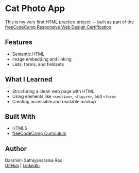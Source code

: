 # Cat Photo App 

This is my very first HTML practice project — built as part of the [freeCodeCamp Responsive Web Design Certification](https://www.freecodecamp.org/learn/).

## Features
- Semantic HTML
- Image embedding and linking
- Lists, forms, and fieldsets

## What I Learned
- Structuring a clean web page with HTML
- Using elements like `<section>`, `<figure>`, and `<form>`
- Creating accessible and readable markup

## Built With
- HTML5
- [freeCodeCamp Curriculum](https://www.freecodecamp.org/learn/)

## Author
Darshimi Sathiyanaraina Rao  
[GitHub](https://github.com/YOUR_USERNAME) | [LinkedIn](https://linkedin.com/in/darshimi)
